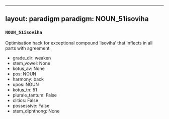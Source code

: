 
---
layout: paradigm
paradigm: NOUN_51isoviha
---
### ` NOUN_51isoviha `

Optimisation hack for exceptional compound ’isoviha’ that inflects in all parts with agreement
* grade_dir: weaken
* stem_vowel: None
* kotus_av: None
* pos: NOUN
* harmony: back
* upos: NOUN
* kotus_tn: 51
* plurale_tantum: False
* clitics: False
* possessive: False
* stem_diphthong: None
